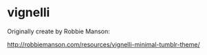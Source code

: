 # vignelli

Originally create by Robbie Manson:

http://robbiemanson.com/resources/vignelli-minimal-tumblr-theme/

<title> link edited to "/" :-)

